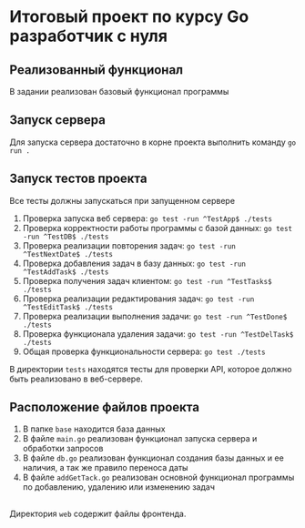 # Итоговый проект по курсу Go разработчик с нуля
## Реализованный функционал
В задании реализован базовый функционал программы
## Запуск сервера
Для запуска сервера достаточно в корне проекта выполнить команду `go run .`
## Запуск тестов проекта
Все тесты должны запускаться при запущенном сервере
1. Проверка запуска веб сервера: `go test -run ^TestApp$ ./tests`
2. Проверка корректности работы программы с базой данных: `go test -run ^TestDB$ ./tests`
3. Проверка реализации повторения задач: `go test -run ^TestNextDate$ ./tests`
4. Проверка добавления задач в базу данных: `go test -run ^TestAddTask$ ./tests`
5. Проверка получения задач клиентом: `go test -run ^TestTasks$ ./tests`
6. Проверка реализации редактирования задач: `go test -run ^TestEditTask$ ./tests`
7. Проверка реализации выполнения задачи: `go test -run ^TestDone$ ./tests`
8. Проверка функционала удаления задачи: `go test -run ^TestDelTask$ ./tests`
9. Общая проверка функциональности сервера: `go test ./tests`

В директории `tests` находятся тесты для проверки API, которое должно быть реализовано в веб-сервере.

## Расположение файлов проекта

1. В папке `base` находится база данных
2. В файле `main.go` реализован функционал запуска сервера и обработки запросов
3. В файле `db.go` реализован функционал создания базы данных и ее наличия, а так же правило переноса даты
4. В файле `addGetTack.go` реализован основной функционал программы по добавлению, удалению или изменению задач 
##
Директория `web` содержит файлы фронтенда.